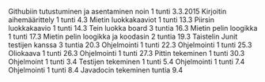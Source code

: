Githubiin tutustuminen ja asentaminen noin 1 tunti 3.3.2015 
Kirjoitin aihemäärittely 1 tunti 4.3 
Mietin luokkakaaviot 1 tunti 13.3 
Piirsin luokkakaavio 1 tunti 14.3 
Tein luokka board 3 tuntia 16.3 
Mietin pelin loogikka 1 tunti 17.3 
Mietin pelin loogikka ja koodasin 2 tuntia 19.3 
Taistelin Junit testijen kanssa 3 tuntia 20.3 
Ohjelmointi 1 tunti 22.3 
Ohjelmointi 1 tunti 25.3 
Oliokaava 1 tunti 26.3 
Ohjelmointi 1 tunti 27.3 
Pittin tekeminen 1 tunti 30.3 
Ohjelmoint 1 tunti 3.4
Testijen tekeminen 1 tunti 5.4
Ohjelmointi 1 tunti 7.4
Ohjelmointi 1 tunti 8.4
Javadocin tekeminen  tuntia 9.4

